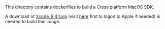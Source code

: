 This directory contains dockerfiles to build a Cross platform MacOS SDK.

A download of [Xcode_9.4.1.xip](https://download.developer.apple.com/Developer_Tools/Xcode_9.4.1/Xcode_9.4.1.xip) (visit [here](https://developer.apple.com/download/more/) first to logon to Apple if needed) is needed to build this image.